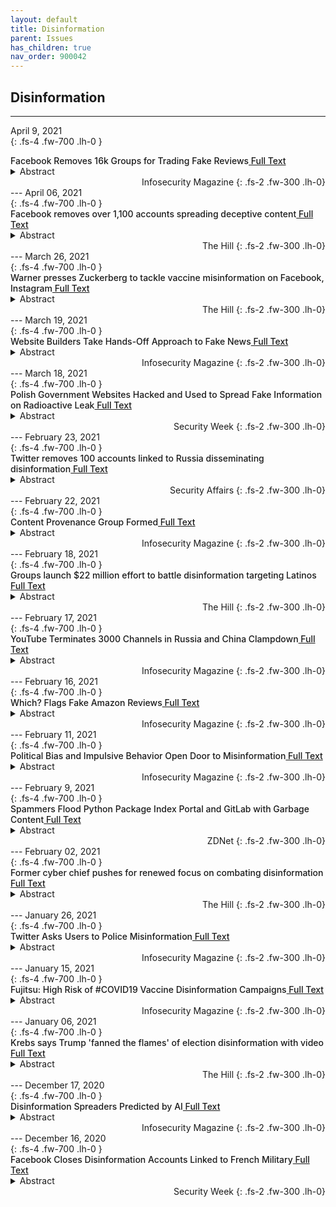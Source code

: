 ```yaml
---
layout: default
title: Disinformation 
parent: Issues 
has_children: true
nav_order: 900042
---
```


## Disinformation
---
April 9, 2021 <br>
{: .fs-4 .fw-700 .lh-0  }
<p style="font-weight:500; margin:0px" markdown="1">
Facebook Removes 16k Groups for Trading Fake Reviews<a href="https://www.infosecurity-magazine.com:443/news/facebook-groups-trading-fake/"> Full Text</a>
</p>
<details>
  <summary>Abstract</summary>
Double intervention by UK watchdog prompts Facebook to axe groups trading in fake reviews
</details>
<div style="text-align: right" markdown="1">
Infosecurity Magazine
{: .fs-2 .fw-300 .lh-0}
</div>
---
April 06, 2021 <br>
{: .fs-4 .fw-700 .lh-0  }
<p style="font-weight:500; margin:0px" markdown="1">
Facebook removes over 1,100 accounts spreading deceptive content<a href="https://thehill.com//policy/cybersecurity/546796-facebook-removes-over-1100-accounts-spreading-deceptive-content"> Full Text</a>
</p>
<details>
  <summary>Abstract</summary>
Facebook on Tuesday announced that during March it removed&nbsp;more than 1,100 accounts tied to spreading deceptive content in a variety of countries as part of its effort to root out domestic and international disinformation efforts.&nbsp;
</details>
<div style="text-align: right" markdown="1">
The Hill
{: .fs-2 .fw-300 .lh-0}
</div>
---
March 26, 2021 <br>
{: .fs-4 .fw-700 .lh-0  }
<p style="font-weight:500; margin:0px" markdown="1">
Warner presses Zuckerberg to tackle vaccine misinformation on Facebook, Instagram<a href="https://thehill.com//policy/cybersecurity/545165-warner-presses-zuckerberg-to-tackle-vaccine-misinformation-on-facebook"> Full Text</a>
</p>
<details>
  <summary>Abstract</summary>
Senate Intelligence Committee Chairman Mark Warner (D-Va.) on Friday pressed Facebook to do more to combat the spread of COVID-19 vaccine misinformation on both its platform and Instagram.&nbsp;
</details>
<div style="text-align: right" markdown="1">
The Hill
{: .fs-2 .fw-300 .lh-0}
</div>
---
March 19, 2021 <br>
{: .fs-4 .fw-700 .lh-0  }
<p style="font-weight:500; margin:0px" markdown="1">
Website Builders Take Hands-Off Approach to Fake News<a href="https://www.infosecurity-magazine.com:443/news/website-builders-handsoff-approach/"> Full Text</a>
</p>
<details>
  <summary>Abstract</summary>
Research reveals most don't take down conspiracy theories
</details>
<div style="text-align: right" markdown="1">
Infosecurity Magazine
{: .fs-2 .fw-300 .lh-0}
</div>
---
March 18, 2021 <br>
{: .fs-4 .fw-700 .lh-0  }
<p style="font-weight:500; margin:0px" markdown="1">
Polish Government Websites Hacked and Used to Spread Fake Information on Radioactive Leak<a href="https://www.securityweek.com/polish-state-websites-hacked-and-used-spread-false-info?&amp;web_view=true"> Full Text</a>
</p>
<details>
  <summary>Abstract</summary>
The National Atomic Energy Agency and Health Ministry websites briefly carried claims of a supposed nuclear waste leak coming from neighboring Lithuania and threatening Poland.
</details>
<div style="text-align: right" markdown="1">
Security Week
{: .fs-2 .fw-300 .lh-0}
</div>
---
February 23, 2021 <br>
{: .fs-4 .fw-700 .lh-0  }
<p style="font-weight:500; margin:0px" markdown="1">
Twitter removes 100 accounts linked to Russia disseminating disinformation<a href="https://securityaffairs.co/wordpress/114950/social-networks/twitter-removes-russia-disinformation.html"> Full Text</a>
</p>
<details>
  <summary>Abstract</summary>
Twitter removed dozens of accounts allegedly used by Russia-linked threat actors to disseminate disinformation and target western countries.



Twitter has removed dozens of accounts used by Russia-linked threat actors that were used to disseminate disinformation...
</details>
<div style="text-align: right" markdown="1">
Security Affairs
{: .fs-2 .fw-300 .lh-0}
</div>
---
February 22, 2021 <br>
{: .fs-4 .fw-700 .lh-0  }
<p style="font-weight:500; margin:0px" markdown="1">
Content Provenance Group Formed<a href="https://www.infosecurity-magazine.com:443/news/content-provenance-group-formed/"> Full Text</a>
</p>
<details>
  <summary>Abstract</summary>
Media and tech companies ally to tackle disinformation and fraudulent online content
</details>
<div style="text-align: right" markdown="1">
Infosecurity Magazine
{: .fs-2 .fw-300 .lh-0}
</div>
---
February 18, 2021 <br>
{: .fs-4 .fw-700 .lh-0  }
<p style="font-weight:500; margin:0px" markdown="1">
Groups launch $22 million effort to battle disinformation targeting Latinos<a href="https://thehill.com//latino/539394-groups-launch-22-million-effort-at-battling-disinformation-targeting-latinos"> Full Text</a>
</p>
<details>
  <summary>Abstract</summary>
A Latino advocacy group and media watchdog will invest $22 million in an effort to battle disinformation targeted at the Hispanic community.
</details>
<div style="text-align: right" markdown="1">
The Hill
{: .fs-2 .fw-300 .lh-0}
</div>
---
February 17, 2021 <br>
{: .fs-4 .fw-700 .lh-0  }
<p style="font-weight:500; margin:0px" markdown="1">
YouTube Terminates 3000 Channels in Russia and China Clampdown<a href="https://www.infosecurity-magazine.com:443/news/youtube-terminates-3000-channels/"> Full Text</a>
</p>
<details>
  <summary>Abstract</summary>
Removals a response to coordinated influence operations
</details>
<div style="text-align: right" markdown="1">
Infosecurity Magazine
{: .fs-2 .fw-300 .lh-0}
</div>
---
February 16, 2021 <br>
{: .fs-4 .fw-700 .lh-0  }
<p style="font-weight:500; margin:0px" markdown="1">
Which? Flags Fake Amazon Reviews<a href="https://www.infosecurity-magazine.com:443/news/which-flags-fake-amazon-reviews/"> Full Text</a>
</p>
<details>
  <summary>Abstract</summary>
Consumer group finds Amazon retailers can buy positive reviews by the bundle
</details>
<div style="text-align: right" markdown="1">
Infosecurity Magazine
{: .fs-2 .fw-300 .lh-0}
</div>
---
February 11, 2021 <br>
{: .fs-4 .fw-700 .lh-0  }
<p style="font-weight:500; margin:0px" markdown="1">
Political Bias and Impulsive Behavior Open Door to Misinformation<a href="https://www.infosecurity-magazine.com:443/news/political-bias-impulsive-behavior/"> Full Text</a>
</p>
<details>
  <summary>Abstract</summary>
New studies illuminate debate on social media echo chambers
</details>
<div style="text-align: right" markdown="1">
Infosecurity Magazine
{: .fs-2 .fw-300 .lh-0}
</div>
---
February 9, 2021 <br>
{: .fs-4 .fw-700 .lh-0  }
<p style="font-weight:500; margin:0px" markdown="1">
Spammers Flood Python Package Index Portal and GitLab with Garbage Content<a href="https://www.zdnet.com/article/pypi-gitlab-dealing-with-spam-attacks/?&amp;web_view=true"> Full Text</a>
</p>
<details>
  <summary>Abstract</summary>
Spammers have inundated the Python Package Index (PyPI) portal and the GitLab source code hosting website with garbage content, flooding both with ads for shady sites and services.
</details>
<div style="text-align: right" markdown="1">
ZDNet
{: .fs-2 .fw-300 .lh-0}
</div>
---
February 02, 2021 <br>
{: .fs-4 .fw-700 .lh-0  }
<p style="font-weight:500; margin:0px" markdown="1">
Former cyber chief pushes for renewed focus on combating disinformation<a href="https://thehill.com//policy/cybersecurity/536863-former-cyber-chief-pushes-for-renewed-focus-on-combating-disinformation"> Full Text</a>
</p>
<details>
  <summary>Abstract</summary>
Former Department of Homeland Security (DHS) cyber chief Suzanne Spaulding, a key official involved in the response to Russian interference efforts in 2016, is pushing hard for more to be done to combat disinformation and promote civics education as the nation reels from the fallout of the recent election.
</details>
<div style="text-align: right" markdown="1">
The Hill
{: .fs-2 .fw-300 .lh-0}
</div>
---
January 26, 2021 <br>
{: .fs-4 .fw-700 .lh-0  }
<p style="font-weight:500; margin:0px" markdown="1">
Twitter Asks Users to Police Misinformation<a href="https://www.infosecurity-magazine.com:443/news/twitter-asks-users-to-police/"> Full Text</a>
</p>
<details>
  <summary>Abstract</summary>
New Birdwatch scheme invites users to write notes on tweets they think are misleading
</details>
<div style="text-align: right" markdown="1">
Infosecurity Magazine
{: .fs-2 .fw-300 .lh-0}
</div>
---
January 15, 2021 <br>
{: .fs-4 .fw-700 .lh-0  }
<p style="font-weight:500; margin:0px" markdown="1">
Fujitsu: High Risk of #COVID19 Vaccine Disinformation Campaigns<a href="https://www.infosecurity-magazine.com:443/news/fujitsu-high-risk-covid/"> Full Text</a>
</p>
<details>
  <summary>Abstract</summary>
Individuals and businesses should prepare for a wave of vaccine disinformation campaigns
</details>
<div style="text-align: right" markdown="1">
Infosecurity Magazine
{: .fs-2 .fw-300 .lh-0}
</div>
---
January 06, 2021 <br>
{: .fs-4 .fw-700 .lh-0  }
<p style="font-weight:500; margin:0px" markdown="1">
Krebs says Trump 'fanned the flames' of election disinformation with video<a href="https://thehill.com//policy/cybersecurity/533026-krebs-says-trump-fanned-the-flames-of-election-disinformation-with-video"> Full Text</a>
</p>
<details>
  <summary>Abstract</summary>
Christopher Krebs, the nation’s former top cybersecurity official, slammed President Trump and supporters&nbsp;who have spread election disinformation, including Trump's video Wednesday telling rioters who stormed the Capitol that the November election was stolen.
</details>
<div style="text-align: right" markdown="1">
The Hill
{: .fs-2 .fw-300 .lh-0}
</div>
---
December 17, 2020 <br>
{: .fs-4 .fw-700 .lh-0  }
<p style="font-weight:500; margin:0px" markdown="1">
Disinformation Spreaders Predicted by AI<a href="https://www.infosecurity-magazine.com:443/news/disinformation-spreaders-predicted/"> Full Text</a>
</p>
<details>
  <summary>Abstract</summary>
New AI algorithm predicts which Twitter users will share unreliably sourced news
</details>
<div style="text-align: right" markdown="1">
Infosecurity Magazine
{: .fs-2 .fw-300 .lh-0}
</div>
---
December 16, 2020 <br>
{: .fs-4 .fw-700 .lh-0  }
<p style="font-weight:500; margin:0px" markdown="1">
Facebook Closes Disinformation Accounts Linked to French Military<a href="https://www.securityweek.com/facebook-closes-disinformation-accounts-linked-french-military?&amp;web_view=true"> Full Text</a>
</p>
<details>
  <summary>Abstract</summary>
Facebook said Tuesday that it had removed two networks based in Russia and one linked to the French military, accusing them of carrying out interference campaigns in Africa.
</details>
<div style="text-align: right" markdown="1">
Security Week
{: .fs-2 .fw-300 .lh-0}
</div>

